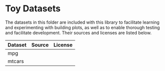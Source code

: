 # Toy Datasets

The datasets in this folder are included with this library to facilitate learning and experimenting with building plots, as well as to enable thorough testing and facilitate development. Their sources and licenses are listed below.

| Dataset | Source | License |
| ------- | ------ | ------- |
| mpg     |        |         |
| mtcars  |        |         |
